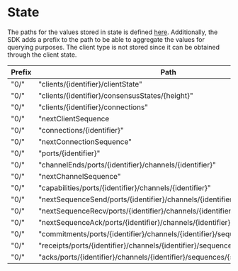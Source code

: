 <!--
order: 2
-->

# State

The paths for the values stored in state is defined [here](https://github.com/cosmos/ics/blob/master/spec/ics-024-host-requirements/README.md#path-space).
Additionally, the SDK adds a prefix to the path to be able to aggregate the values for querying purposes.
The client type is not stored since it can be obtained through the client state. 

| Prefix | Path                                                                        | Value type     |
|--------|-----------------------------------------------------------------------------|----------------|
| "0/"   | "clients/{identifier}/clientState"                                          | ClientState    |
| "0/"   | "clients/{identifier}/consensusStates/{height}"                             | ConsensusState |
| "0/"   | "clients/{identifier}/connections"                                          | []string       |
| "0/"   | "nextClientSequence                                                         | uint64         |
| "0/"   | "connections/{identifier}"                                                  | ConnectionEnd  |
| "0/"   | "nextConnectionSequence"                                                    | uint64         |
| "0/"   | "ports/{identifier}"                                                        | CapabilityKey  |
| "0/"   | "channelEnds/ports/{identifier}/channels/{identifier}"                      | ChannelEnd     |
| "0/"   | "nextChannelSequence"                                                       | uint64         |
| "0/"   | "capabilities/ports/{identifier}/channels/{identifier}"                     | CapabilityKey  |
| "0/"   | "nextSequenceSend/ports/{identifier}/channels/{identifier}"                 | uint64         |
| "0/"   | "nextSequenceRecv/ports/{identifier}/channels/{identifier}"                 | uint64         |
| "0/"   | "nextSequenceAck/ports/{identifier}/channels/{identifier}"                  | uint64         |
| "0/"   | "commitments/ports/{identifier}/channels/{identifier}/sequences/{sequence}" | bytes          |
| "0/"   | "receipts/ports/{identifier}/channels/{identifier}/sequences/{sequence}"    | bytes          |
| "0/"   | "acks/ports/{identifier}/channels/{identifier}/sequences/{sequence}"        | bytes          |
